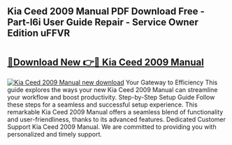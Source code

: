 ## Kia Ceed 2009 Manual PDF Download Free - Part-l6i User Guide Repair - Service Owner Edition uFFVR

# <h2><a href="http://cf28489.oget.top/?id=Kia+Ceed+2009+Manual">🔗Download New 👉🔴 Kia Ceed 2009 Manual</a></h2>

[![Kia Ceed 2009 Manual new download](https://i.imgur.com/5g1atiW.png)](http://cf28489.oget.top/?id=Kia+Ceed+2009+Manual)
Your Gateway to Efficiency This guide explores the ways your new Kia Ceed 2009 Manual can streamline your workflow and boost productivity. Step-by-Step Setup Guide Follow these steps for a seamless and successful setup experience. This remarkable Kia Ceed 2009 Manual offers a seamless blend of functionality and user-friendliness, thanks to its advanced features. Dedicated Customer Support Kia Ceed 2009 Manual. We are committed to providing you with personalized and timely support.
